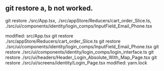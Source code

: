 


## git restore a, b not worked.


git restore ./src/App.tsx, ./src/appStore/Reducers/cart_order_Slice.ts, ./src/ui/components/identity/login_comps/InputField_Email_Phone.tsx

modified:   src/App.tsx
git restore ./src/appStore/Reducers/cart_order_Slice.ts
git restore ./src/ui/components/identity/login_comps/InputField_Email_Phone.tsx
git restore ./src/ui/components/identity/login_comps/login_interface.ts
git restore ./src/ui/headers/Header_Login_Absolute_With_Map_Page.tsx
git restore ./src/ui/screens/identity/Login_Page.tsx
modified:   yarn.lock
